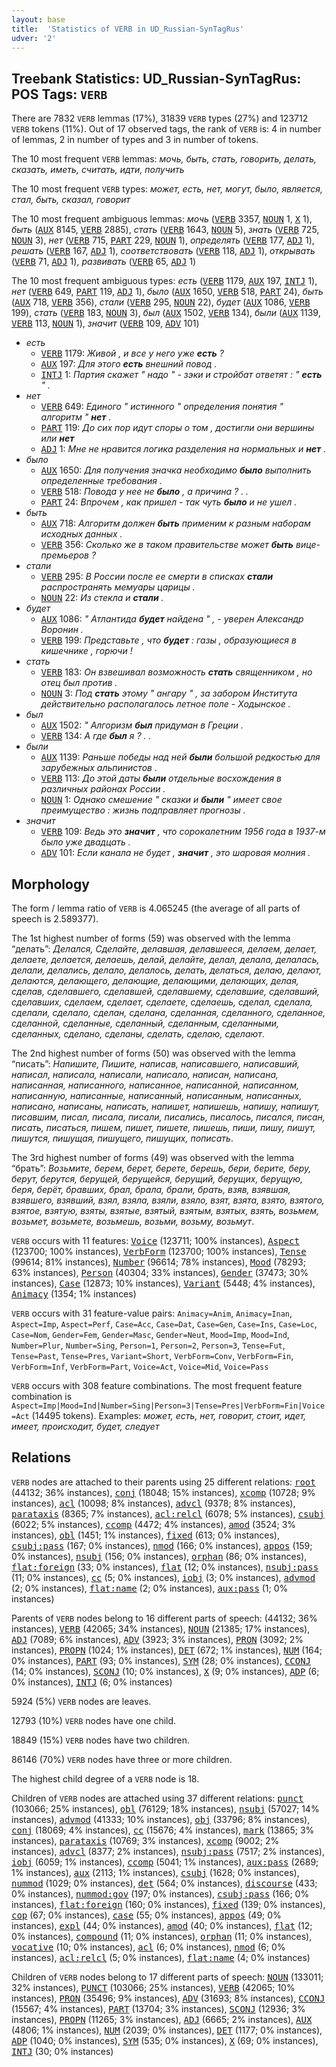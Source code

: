 ```yaml
---
layout: base
title:  'Statistics of VERB in UD_Russian-SynTagRus'
udver: '2'
---
```


## Treebank Statistics: UD_Russian-SynTagRus: POS Tags: `VERB`

There are 7832 `VERB` lemmas (17%), 31839 `VERB` types (27%) and 123712 `VERB` tokens (11%).
Out of 17 observed tags, the rank of `VERB` is: 4 in number of lemmas, 2 in number of types and 3 in number of tokens.

The 10 most frequent `VERB` lemmas: <em>мочь, быть, стать, говорить, делать, сказать, иметь, считать, идти, получить</em>

The 10 most frequent `VERB` types:  <em>может, есть, нет, могут, было, является, стал, быть, сказал, говорит</em>

The 10 most frequent ambiguous lemmas: <em>мочь</em> (<tt><a href="ru_syntagrus-pos-VERB.html">VERB</a></tt> 3357, <tt><a href="ru_syntagrus-pos-NOUN.html">NOUN</a></tt> 1, <tt><a href="ru_syntagrus-pos-X.html">X</a></tt> 1), <em>быть</em> (<tt><a href="ru_syntagrus-pos-AUX.html">AUX</a></tt> 8145, <tt><a href="ru_syntagrus-pos-VERB.html">VERB</a></tt> 2885), <em>стать</em> (<tt><a href="ru_syntagrus-pos-VERB.html">VERB</a></tt> 1643, <tt><a href="ru_syntagrus-pos-NOUN.html">NOUN</a></tt> 5), <em>знать</em> (<tt><a href="ru_syntagrus-pos-VERB.html">VERB</a></tt> 725, <tt><a href="ru_syntagrus-pos-NOUN.html">NOUN</a></tt> 3), <em>нет</em> (<tt><a href="ru_syntagrus-pos-VERB.html">VERB</a></tt> 715, <tt><a href="ru_syntagrus-pos-PART.html">PART</a></tt> 229, <tt><a href="ru_syntagrus-pos-NOUN.html">NOUN</a></tt> 1), <em>определять</em> (<tt><a href="ru_syntagrus-pos-VERB.html">VERB</a></tt> 177, <tt><a href="ru_syntagrus-pos-ADJ.html">ADJ</a></tt> 1), <em>решать</em> (<tt><a href="ru_syntagrus-pos-VERB.html">VERB</a></tt> 167, <tt><a href="ru_syntagrus-pos-ADJ.html">ADJ</a></tt> 1), <em>соответствовать</em> (<tt><a href="ru_syntagrus-pos-VERB.html">VERB</a></tt> 118, <tt><a href="ru_syntagrus-pos-ADJ.html">ADJ</a></tt> 1), <em>открывать</em> (<tt><a href="ru_syntagrus-pos-VERB.html">VERB</a></tt> 71, <tt><a href="ru_syntagrus-pos-ADJ.html">ADJ</a></tt> 1), <em>развивать</em> (<tt><a href="ru_syntagrus-pos-VERB.html">VERB</a></tt> 65, <tt><a href="ru_syntagrus-pos-ADJ.html">ADJ</a></tt> 1)

The 10 most frequent ambiguous types:  <em>есть</em> (<tt><a href="ru_syntagrus-pos-VERB.html">VERB</a></tt> 1179, <tt><a href="ru_syntagrus-pos-AUX.html">AUX</a></tt> 197, <tt><a href="ru_syntagrus-pos-INTJ.html">INTJ</a></tt> 1), <em>нет</em> (<tt><a href="ru_syntagrus-pos-VERB.html">VERB</a></tt> 649, <tt><a href="ru_syntagrus-pos-PART.html">PART</a></tt> 119, <tt><a href="ru_syntagrus-pos-ADJ.html">ADJ</a></tt> 1), <em>было</em> (<tt><a href="ru_syntagrus-pos-AUX.html">AUX</a></tt> 1650, <tt><a href="ru_syntagrus-pos-VERB.html">VERB</a></tt> 518, <tt><a href="ru_syntagrus-pos-PART.html">PART</a></tt> 24), <em>быть</em> (<tt><a href="ru_syntagrus-pos-AUX.html">AUX</a></tt> 718, <tt><a href="ru_syntagrus-pos-VERB.html">VERB</a></tt> 356), <em>стали</em> (<tt><a href="ru_syntagrus-pos-VERB.html">VERB</a></tt> 295, <tt><a href="ru_syntagrus-pos-NOUN.html">NOUN</a></tt> 22), <em>будет</em> (<tt><a href="ru_syntagrus-pos-AUX.html">AUX</a></tt> 1086, <tt><a href="ru_syntagrus-pos-VERB.html">VERB</a></tt> 199), <em>стать</em> (<tt><a href="ru_syntagrus-pos-VERB.html">VERB</a></tt> 183, <tt><a href="ru_syntagrus-pos-NOUN.html">NOUN</a></tt> 3), <em>был</em> (<tt><a href="ru_syntagrus-pos-AUX.html">AUX</a></tt> 1502, <tt><a href="ru_syntagrus-pos-VERB.html">VERB</a></tt> 134), <em>были</em> (<tt><a href="ru_syntagrus-pos-AUX.html">AUX</a></tt> 1139, <tt><a href="ru_syntagrus-pos-VERB.html">VERB</a></tt> 113, <tt><a href="ru_syntagrus-pos-NOUN.html">NOUN</a></tt> 1), <em>значит</em> (<tt><a href="ru_syntagrus-pos-VERB.html">VERB</a></tt> 109, <tt><a href="ru_syntagrus-pos-ADV.html">ADV</a></tt> 101)


* <em>есть</em>
  * <tt><a href="ru_syntagrus-pos-VERB.html">VERB</a></tt> 1179: <em>Живой , и все у него уже <b>есть</b> ?</em>
  * <tt><a href="ru_syntagrus-pos-AUX.html">AUX</a></tt> 197: <em>Для этого <b>есть</b> внешний повод .</em>
  * <tt><a href="ru_syntagrus-pos-INTJ.html">INTJ</a></tt> 1: <em>Партия скажет " надо " - зэки и стройбат ответят : " <b>есть</b> " .</em>
* <em>нет</em>
  * <tt><a href="ru_syntagrus-pos-VERB.html">VERB</a></tt> 649: <em>Единого " истинного " определения понятия " алгоритм " <b>нет</b> .</em>
  * <tt><a href="ru_syntagrus-pos-PART.html">PART</a></tt> 119: <em>До сих пор идут споры о том , достигли они вершины или <b>нет</b></em>
  * <tt><a href="ru_syntagrus-pos-ADJ.html">ADJ</a></tt> 1: <em>Мне не нравится логика разделения на нормальных и <b>нет</b> .</em>
* <em>было</em>
  * <tt><a href="ru_syntagrus-pos-AUX.html">AUX</a></tt> 1650: <em>Для получения значка необходимо <b>было</b> выполнить определенные требования .</em>
  * <tt><a href="ru_syntagrus-pos-VERB.html">VERB</a></tt> 518: <em>Повода у нее не <b>было</b> , а причина ? . .</em>
  * <tt><a href="ru_syntagrus-pos-PART.html">PART</a></tt> 24: <em>Впрочем , как пришел - так чуть <b>было</b> и не ушел .</em>
* <em>быть</em>
  * <tt><a href="ru_syntagrus-pos-AUX.html">AUX</a></tt> 718: <em>Алгоритм должен <b>быть</b> применим к разным наборам исходных данных .</em>
  * <tt><a href="ru_syntagrus-pos-VERB.html">VERB</a></tt> 356: <em>Сколько же в таком правительстве может <b>быть</b> вице-премьеров ?</em>
* <em>стали</em>
  * <tt><a href="ru_syntagrus-pos-VERB.html">VERB</a></tt> 295: <em>В России после ее смерти в списках <b>стали</b> распространять мемуары царицы .</em>
  * <tt><a href="ru_syntagrus-pos-NOUN.html">NOUN</a></tt> 22: <em>Из стекла и <b>стали</b> .</em>
* <em>будет</em>
  * <tt><a href="ru_syntagrus-pos-AUX.html">AUX</a></tt> 1086: <em>" Атлантида <b>будет</b> найдена " , - уверен Александр Воронин .</em>
  * <tt><a href="ru_syntagrus-pos-VERB.html">VERB</a></tt> 199: <em>Представьте , что <b>будет</b> : газы , образующиеся в кишечнике , горючи !</em>
* <em>стать</em>
  * <tt><a href="ru_syntagrus-pos-VERB.html">VERB</a></tt> 183: <em>Он взвешивал возможность <b>стать</b> священником , но отец был против .</em>
  * <tt><a href="ru_syntagrus-pos-NOUN.html">NOUN</a></tt> 3: <em>Под <b>стать</b> этому " ангару " , за забором Института действительно располагалось летное поле - Ходынское .</em>
* <em>был</em>
  * <tt><a href="ru_syntagrus-pos-AUX.html">AUX</a></tt> 1502: <em>" Алгоризм <b>был</b> придуман в Греции .</em>
  * <tt><a href="ru_syntagrus-pos-VERB.html">VERB</a></tt> 134: <em>А где <b>был</b> я ? . .</em>
* <em>были</em>
  * <tt><a href="ru_syntagrus-pos-AUX.html">AUX</a></tt> 1139: <em>Раньше победы над ней <b>были</b> большой редкостью для зарубежных альпинистов .</em>
  * <tt><a href="ru_syntagrus-pos-VERB.html">VERB</a></tt> 113: <em>До этой даты <b>были</b> отдельные восхождения в различных районах России .</em>
  * <tt><a href="ru_syntagrus-pos-NOUN.html">NOUN</a></tt> 1: <em>Однако смешение " сказки и <b>были</b> " имеет свое преимущество : жизнь подправляет прогнозы .</em>
* <em>значит</em>
  * <tt><a href="ru_syntagrus-pos-VERB.html">VERB</a></tt> 109: <em>Ведь это <b>значит</b> , что сорокалетним 1956 года в 1937-м было уже двадцать .</em>
  * <tt><a href="ru_syntagrus-pos-ADV.html">ADV</a></tt> 101: <em>Если канала не будет , <b>значит</b> , это шаровая молния .</em>

## Morphology

The form / lemma ratio of `VERB` is 4.065245 (the average of all parts of speech is 2.589377).

The 1st highest number of forms (59) was observed with the lemma “делать”: <em>Делался, Сделайте, делавшая, делавшееся, делаем, делает, делаете, делается, делаешь, делай, делайте, делал, делала, делалась, делали, делались, делало, делалось, делать, делаться, делаю, делают, делаются, делающего, делающие, делающими, делающих, делая, сделав, сделавшего, сделавшей, сделавшему, сделавшие, сделавший, сделавших, сделаем, сделает, сделаете, сделаешь, сделал, сделала, сделали, сделало, сделан, сделана, сделанная, сделанного, сделанное, сделанной, сделанные, сделанный, сделанным, сделанными, сделанных, сделано, сделаны, сделать, сделаю, сделают</em>.

The 2nd highest number of forms (50) was observed with the lemma “писать”: <em>Напишите, Пишите, написав, написавшего, написавший, написал, написала, написали, написало, написан, написана, написанная, написанного, написанное, написанной, написанном, написанную, написанные, написанный, написанным, написанных, написано, написаны, написать, напишет, напишешь, напишу, напишут, писавшим, писал, писала, писали, писались, писалось, писался, писан, писать, писаться, пишем, пишет, пишете, пишешь, пиши, пишу, пишут, пишутся, пишущая, пишущего, пишущих, пописать</em>.

The 3rd highest number of forms (49) was observed with the lemma “брать”: <em>Возьмите, берем, берет, берете, берешь, бери, берите, беру, берут, берутся, берущей, берущейся, берущий, берущих, берущую, беря, берёт, бравших, брал, брала, брали, брать, взяв, взявшая, взявшего, взявший, взял, взяла, взяли, взяло, взят, взята, взято, взятого, взятое, взятую, взяты, взятые, взятый, взятым, взятых, взять, возьмем, возьмет, возьмете, возьмешь, возьми, возьму, возьмут</em>.

`VERB` occurs with 11 features: <tt><a href="ru_syntagrus-feat-Voice.html">Voice</a></tt> (123711; 100% instances), <tt><a href="ru_syntagrus-feat-Aspect.html">Aspect</a></tt> (123700; 100% instances), <tt><a href="ru_syntagrus-feat-VerbForm.html">VerbForm</a></tt> (123700; 100% instances), <tt><a href="ru_syntagrus-feat-Tense.html">Tense</a></tt> (99614; 81% instances), <tt><a href="ru_syntagrus-feat-Number.html">Number</a></tt> (96614; 78% instances), <tt><a href="ru_syntagrus-feat-Mood.html">Mood</a></tt> (78293; 63% instances), <tt><a href="ru_syntagrus-feat-Person.html">Person</a></tt> (40304; 33% instances), <tt><a href="ru_syntagrus-feat-Gender.html">Gender</a></tt> (37473; 30% instances), <tt><a href="ru_syntagrus-feat-Case.html">Case</a></tt> (12873; 10% instances), <tt><a href="ru_syntagrus-feat-Variant.html">Variant</a></tt> (5448; 4% instances), <tt><a href="ru_syntagrus-feat-Animacy.html">Animacy</a></tt> (1354; 1% instances)

`VERB` occurs with 31 feature-value pairs: `Animacy=Anim`, `Animacy=Inan`, `Aspect=Imp`, `Aspect=Perf`, `Case=Acc`, `Case=Dat`, `Case=Gen`, `Case=Ins`, `Case=Loc`, `Case=Nom`, `Gender=Fem`, `Gender=Masc`, `Gender=Neut`, `Mood=Imp`, `Mood=Ind`, `Number=Plur`, `Number=Sing`, `Person=1`, `Person=2`, `Person=3`, `Tense=Fut`, `Tense=Past`, `Tense=Pres`, `Variant=Short`, `VerbForm=Conv`, `VerbForm=Fin`, `VerbForm=Inf`, `VerbForm=Part`, `Voice=Act`, `Voice=Mid`, `Voice=Pass`

`VERB` occurs with 308 feature combinations.
The most frequent feature combination is `Aspect=Imp|Mood=Ind|Number=Sing|Person=3|Tense=Pres|VerbForm=Fin|Voice=Act` (14495 tokens).
Examples: <em>может, есть, нет, говорит, стоит, идет, имеет, происходит, будет, следует</em>


## Relations

`VERB` nodes are attached to their parents using 25 different relations: <tt><a href="ru_syntagrus-dep-root.html">root</a></tt> (44132; 36% instances), <tt><a href="ru_syntagrus-dep-conj.html">conj</a></tt> (18048; 15% instances), <tt><a href="ru_syntagrus-dep-xcomp.html">xcomp</a></tt> (10728; 9% instances), <tt><a href="ru_syntagrus-dep-acl.html">acl</a></tt> (10098; 8% instances), <tt><a href="ru_syntagrus-dep-advcl.html">advcl</a></tt> (9378; 8% instances), <tt><a href="ru_syntagrus-dep-parataxis.html">parataxis</a></tt> (8365; 7% instances), <tt><a href="ru_syntagrus-dep-acl-relcl.html">acl:relcl</a></tt> (6078; 5% instances), <tt><a href="ru_syntagrus-dep-csubj.html">csubj</a></tt> (6022; 5% instances), <tt><a href="ru_syntagrus-dep-ccomp.html">ccomp</a></tt> (4472; 4% instances), <tt><a href="ru_syntagrus-dep-amod.html">amod</a></tt> (3524; 3% instances), <tt><a href="ru_syntagrus-dep-obl.html">obl</a></tt> (1451; 1% instances), <tt><a href="ru_syntagrus-dep-fixed.html">fixed</a></tt> (613; 0% instances), <tt><a href="ru_syntagrus-dep-csubj-pass.html">csubj:pass</a></tt> (167; 0% instances), <tt><a href="ru_syntagrus-dep-nmod.html">nmod</a></tt> (166; 0% instances), <tt><a href="ru_syntagrus-dep-appos.html">appos</a></tt> (159; 0% instances), <tt><a href="ru_syntagrus-dep-nsubj.html">nsubj</a></tt> (156; 0% instances), <tt><a href="ru_syntagrus-dep-orphan.html">orphan</a></tt> (86; 0% instances), <tt><a href="ru_syntagrus-dep-flat-foreign.html">flat:foreign</a></tt> (33; 0% instances), <tt><a href="ru_syntagrus-dep-flat.html">flat</a></tt> (12; 0% instances), <tt><a href="ru_syntagrus-dep-nsubj-pass.html">nsubj:pass</a></tt> (11; 0% instances), <tt><a href="ru_syntagrus-dep-cc.html">cc</a></tt> (5; 0% instances), <tt><a href="ru_syntagrus-dep-iobj.html">iobj</a></tt> (3; 0% instances), <tt><a href="ru_syntagrus-dep-advmod.html">advmod</a></tt> (2; 0% instances), <tt><a href="ru_syntagrus-dep-flat-name.html">flat:name</a></tt> (2; 0% instances), <tt><a href="ru_syntagrus-dep-aux-pass.html">aux:pass</a></tt> (1; 0% instances)

Parents of `VERB` nodes belong to 16 different parts of speech:  (44132; 36% instances), <tt><a href="ru_syntagrus-pos-VERB.html">VERB</a></tt> (42065; 34% instances), <tt><a href="ru_syntagrus-pos-NOUN.html">NOUN</a></tt> (21385; 17% instances), <tt><a href="ru_syntagrus-pos-ADJ.html">ADJ</a></tt> (7089; 6% instances), <tt><a href="ru_syntagrus-pos-ADV.html">ADV</a></tt> (3923; 3% instances), <tt><a href="ru_syntagrus-pos-PRON.html">PRON</a></tt> (3092; 2% instances), <tt><a href="ru_syntagrus-pos-PROPN.html">PROPN</a></tt> (1024; 1% instances), <tt><a href="ru_syntagrus-pos-DET.html">DET</a></tt> (672; 1% instances), <tt><a href="ru_syntagrus-pos-NUM.html">NUM</a></tt> (164; 0% instances), <tt><a href="ru_syntagrus-pos-PART.html">PART</a></tt> (93; 0% instances), <tt><a href="ru_syntagrus-pos-SYM.html">SYM</a></tt> (28; 0% instances), <tt><a href="ru_syntagrus-pos-CCONJ.html">CCONJ</a></tt> (14; 0% instances), <tt><a href="ru_syntagrus-pos-SCONJ.html">SCONJ</a></tt> (10; 0% instances), <tt><a href="ru_syntagrus-pos-X.html">X</a></tt> (9; 0% instances), <tt><a href="ru_syntagrus-pos-ADP.html">ADP</a></tt> (6; 0% instances), <tt><a href="ru_syntagrus-pos-INTJ.html">INTJ</a></tt> (6; 0% instances)

5924 (5%) `VERB` nodes are leaves.

12793 (10%) `VERB` nodes have one child.

18849 (15%) `VERB` nodes have two children.

86146 (70%) `VERB` nodes have three or more children.

The highest child degree of a `VERB` node is 18.

Children of `VERB` nodes are attached using 37 different relations: <tt><a href="ru_syntagrus-dep-punct.html">punct</a></tt> (103066; 25% instances), <tt><a href="ru_syntagrus-dep-obl.html">obl</a></tt> (76129; 18% instances), <tt><a href="ru_syntagrus-dep-nsubj.html">nsubj</a></tt> (57027; 14% instances), <tt><a href="ru_syntagrus-dep-advmod.html">advmod</a></tt> (41333; 10% instances), <tt><a href="ru_syntagrus-dep-obj.html">obj</a></tt> (33796; 8% instances), <tt><a href="ru_syntagrus-dep-conj.html">conj</a></tt> (18069; 4% instances), <tt><a href="ru_syntagrus-dep-cc.html">cc</a></tt> (15676; 4% instances), <tt><a href="ru_syntagrus-dep-mark.html">mark</a></tt> (13865; 3% instances), <tt><a href="ru_syntagrus-dep-parataxis.html">parataxis</a></tt> (10769; 3% instances), <tt><a href="ru_syntagrus-dep-xcomp.html">xcomp</a></tt> (9002; 2% instances), <tt><a href="ru_syntagrus-dep-advcl.html">advcl</a></tt> (8377; 2% instances), <tt><a href="ru_syntagrus-dep-nsubj-pass.html">nsubj:pass</a></tt> (7517; 2% instances), <tt><a href="ru_syntagrus-dep-iobj.html">iobj</a></tt> (6059; 1% instances), <tt><a href="ru_syntagrus-dep-ccomp.html">ccomp</a></tt> (5041; 1% instances), <tt><a href="ru_syntagrus-dep-aux-pass.html">aux:pass</a></tt> (2689; 1% instances), <tt><a href="ru_syntagrus-dep-aux.html">aux</a></tt> (2113; 1% instances), <tt><a href="ru_syntagrus-dep-csubj.html">csubj</a></tt> (1628; 0% instances), <tt><a href="ru_syntagrus-dep-nummod.html">nummod</a></tt> (1029; 0% instances), <tt><a href="ru_syntagrus-dep-det.html">det</a></tt> (564; 0% instances), <tt><a href="ru_syntagrus-dep-discourse.html">discourse</a></tt> (433; 0% instances), <tt><a href="ru_syntagrus-dep-nummod-gov.html">nummod:gov</a></tt> (197; 0% instances), <tt><a href="ru_syntagrus-dep-csubj-pass.html">csubj:pass</a></tt> (166; 0% instances), <tt><a href="ru_syntagrus-dep-flat-foreign.html">flat:foreign</a></tt> (160; 0% instances), <tt><a href="ru_syntagrus-dep-fixed.html">fixed</a></tt> (139; 0% instances), <tt><a href="ru_syntagrus-dep-cop.html">cop</a></tt> (67; 0% instances), <tt><a href="ru_syntagrus-dep-case.html">case</a></tt> (55; 0% instances), <tt><a href="ru_syntagrus-dep-appos.html">appos</a></tt> (49; 0% instances), <tt><a href="ru_syntagrus-dep-expl.html">expl</a></tt> (44; 0% instances), <tt><a href="ru_syntagrus-dep-amod.html">amod</a></tt> (40; 0% instances), <tt><a href="ru_syntagrus-dep-flat.html">flat</a></tt> (12; 0% instances), <tt><a href="ru_syntagrus-dep-compound.html">compound</a></tt> (11; 0% instances), <tt><a href="ru_syntagrus-dep-orphan.html">orphan</a></tt> (11; 0% instances), <tt><a href="ru_syntagrus-dep-vocative.html">vocative</a></tt> (10; 0% instances), <tt><a href="ru_syntagrus-dep-acl.html">acl</a></tt> (6; 0% instances), <tt><a href="ru_syntagrus-dep-nmod.html">nmod</a></tt> (6; 0% instances), <tt><a href="ru_syntagrus-dep-acl-relcl.html">acl:relcl</a></tt> (5; 0% instances), <tt><a href="ru_syntagrus-dep-flat-name.html">flat:name</a></tt> (4; 0% instances)

Children of `VERB` nodes belong to 17 different parts of speech: <tt><a href="ru_syntagrus-pos-NOUN.html">NOUN</a></tt> (133011; 32% instances), <tt><a href="ru_syntagrus-pos-PUNCT.html">PUNCT</a></tt> (103066; 25% instances), <tt><a href="ru_syntagrus-pos-VERB.html">VERB</a></tt> (42065; 10% instances), <tt><a href="ru_syntagrus-pos-PRON.html">PRON</a></tt> (35496; 9% instances), <tt><a href="ru_syntagrus-pos-ADV.html">ADV</a></tt> (31693; 8% instances), <tt><a href="ru_syntagrus-pos-CCONJ.html">CCONJ</a></tt> (15567; 4% instances), <tt><a href="ru_syntagrus-pos-PART.html">PART</a></tt> (13704; 3% instances), <tt><a href="ru_syntagrus-pos-SCONJ.html">SCONJ</a></tt> (12936; 3% instances), <tt><a href="ru_syntagrus-pos-PROPN.html">PROPN</a></tt> (11265; 3% instances), <tt><a href="ru_syntagrus-pos-ADJ.html">ADJ</a></tt> (6665; 2% instances), <tt><a href="ru_syntagrus-pos-AUX.html">AUX</a></tt> (4806; 1% instances), <tt><a href="ru_syntagrus-pos-NUM.html">NUM</a></tt> (2039; 0% instances), <tt><a href="ru_syntagrus-pos-DET.html">DET</a></tt> (1177; 0% instances), <tt><a href="ru_syntagrus-pos-ADP.html">ADP</a></tt> (1040; 0% instances), <tt><a href="ru_syntagrus-pos-SYM.html">SYM</a></tt> (535; 0% instances), <tt><a href="ru_syntagrus-pos-X.html">X</a></tt> (69; 0% instances), <tt><a href="ru_syntagrus-pos-INTJ.html">INTJ</a></tt> (30; 0% instances)


